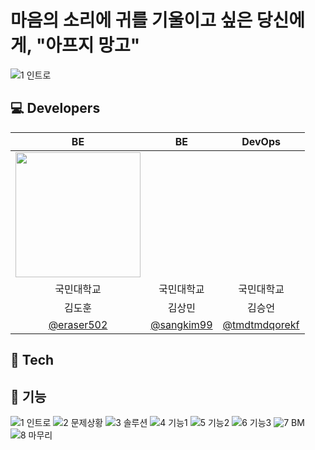 # 마음의 소리에 귀를 기울이고 싶은 당신에게, "아프지 망고" 
![1 인트로](https://github.com/user-attachments/assets/e6b374e9-a363-4e2a-bd11-4da386a008c6)



## 💻 Developers

|BE | BE | DevOps |
| :---: | :---: | :---: |
|  <img style="width: 200px;" src="" />  |  |  |
|국민대학교|국민대학교|국민대학교|
|김도훈|김상민|김승언|
|   [@eraser502](https://github.com/eraser502)   | [@sangkim99](https://github.com/sangkim99) | [@tmdtmdqorekf](https://github.com/tmdtmdqorekf) |

## 📲 Tech


## 📲 기능

![1 인트로](https://github.com/user-attachments/assets/e6b374e9-a363-4e2a-bd11-4da386a008c6)
![2 문제상황](https://github.com/user-attachments/assets/ef75e78c-d5e8-49e3-8724-d13eeb1a41e8)
![3 솔루션](https://github.com/user-attachments/assets/95c615f7-2e4d-4e8d-88e4-9463eae571d1)
![4 기능1](https://github.com/user-attachments/assets/ad9d2a00-3cbe-4f53-8380-5f98682e427c)
![5 기능2](https://github.com/user-attachments/assets/6d75c8c6-15e2-4e9f-9370-815f30649f7d)
![6 기능3](https://github.com/user-attachments/assets/8d6a65c2-1cf2-42be-ba9a-094282efa762)
![7 BM](https://github.com/user-attachments/assets/4925d6e1-9713-4334-a7c6-cfde0a640045)
![8 마무리](https://github.com/user-attachments/assets/940a2e69-1bcc-44e7-b5f1-16e080549dac)
